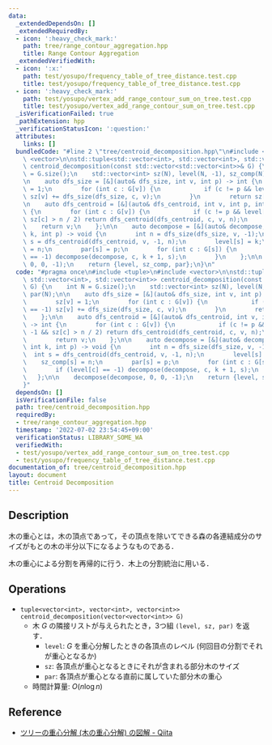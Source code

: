 ```yaml
---
data:
  _extendedDependsOn: []
  _extendedRequiredBy:
  - icon: ':heavy_check_mark:'
    path: tree/range_contour_aggregation.hpp
    title: Range Contour Aggregation
  _extendedVerifiedWith:
  - icon: ':x:'
    path: test/yosupo/frequency_table_of_tree_distance.test.cpp
    title: test/yosupo/frequency_table_of_tree_distance.test.cpp
  - icon: ':heavy_check_mark:'
    path: test/yosupo/vertex_add_range_contour_sum_on_tree.test.cpp
    title: test/yosupo/vertex_add_range_contour_sum_on_tree.test.cpp
  _isVerificationFailed: true
  _pathExtension: hpp
  _verificationStatusIcon: ':question:'
  attributes:
    links: []
  bundledCode: "#line 2 \"tree/centroid_decomposition.hpp\"\n#include <tuple>\n#include\
    \ <vector>\n\nstd::tuple<std::vector<int>, std::vector<int>, std::vector<int>>\
    \ centroid_decomposition(const std::vector<std::vector<int>>& G) {\n    int N\
    \ = G.size();\n    std::vector<int> sz(N), level(N, -1), sz_comp(N), par(N);\n\
    \n    auto dfs_size = [&](auto& dfs_size, int v, int p) -> int {\n        sz[v]\
    \ = 1;\n        for (int c : G[v]) {\n            if (c != p && level[c] == -1)\
    \ sz[v] += dfs_size(dfs_size, c, v);\n        }\n        return sz[v];\n    };\n\
    \n    auto dfs_centroid = [&](auto& dfs_centroid, int v, int p, int n) -> int\
    \ {\n        for (int c : G[v]) {\n            if (c != p && level[c] == -1 &&\
    \ sz[c] > n / 2) return dfs_centroid(dfs_centroid, c, v, n);\n        }\n    \
    \    return v;\n    };\n\n    auto decompose = [&](auto& decompose, int v, int\
    \ k, int p) -> void {\n        int n = dfs_size(dfs_size, v, -1);\n        int\
    \ s = dfs_centroid(dfs_centroid, v, -1, n);\n        level[s] = k;\n        sz_comp[s]\
    \ = n;\n        par[s] = p;\n        for (int c : G[s]) {\n            if (level[c]\
    \ == -1) decompose(decompose, c, k + 1, s);\n        }\n    };\n\n    decompose(decompose,\
    \ 0, 0, -1);\n    return {level, sz_comp, par};\n}\n"
  code: "#pragma once\n#include <tuple>\n#include <vector>\n\nstd::tuple<std::vector<int>,\
    \ std::vector<int>, std::vector<int>> centroid_decomposition(const std::vector<std::vector<int>>&\
    \ G) {\n    int N = G.size();\n    std::vector<int> sz(N), level(N, -1), sz_comp(N),\
    \ par(N);\n\n    auto dfs_size = [&](auto& dfs_size, int v, int p) -> int {\n\
    \        sz[v] = 1;\n        for (int c : G[v]) {\n            if (c != p && level[c]\
    \ == -1) sz[v] += dfs_size(dfs_size, c, v);\n        }\n        return sz[v];\n\
    \    };\n\n    auto dfs_centroid = [&](auto& dfs_centroid, int v, int p, int n)\
    \ -> int {\n        for (int c : G[v]) {\n            if (c != p && level[c] ==\
    \ -1 && sz[c] > n / 2) return dfs_centroid(dfs_centroid, c, v, n);\n        }\n\
    \        return v;\n    };\n\n    auto decompose = [&](auto& decompose, int v,\
    \ int k, int p) -> void {\n        int n = dfs_size(dfs_size, v, -1);\n      \
    \  int s = dfs_centroid(dfs_centroid, v, -1, n);\n        level[s] = k;\n    \
    \    sz_comp[s] = n;\n        par[s] = p;\n        for (int c : G[s]) {\n    \
    \        if (level[c] == -1) decompose(decompose, c, k + 1, s);\n        }\n \
    \   };\n\n    decompose(decompose, 0, 0, -1);\n    return {level, sz_comp, par};\n\
    }"
  dependsOn: []
  isVerificationFile: false
  path: tree/centroid_decomposition.hpp
  requiredBy:
  - tree/range_contour_aggregation.hpp
  timestamp: '2022-07-02 23:54:45+09:00'
  verificationStatus: LIBRARY_SOME_WA
  verifiedWith:
  - test/yosupo/vertex_add_range_contour_sum_on_tree.test.cpp
  - test/yosupo/frequency_table_of_tree_distance.test.cpp
documentation_of: tree/centroid_decomposition.hpp
layout: document
title: Centroid Decomposition
---
```


## Description

木の重心とは，木の頂点であって，その頂点を除いてできる森の各連結成分のサイズがもとの木の半分以下になるようなものである．

木の重心による分割を再帰的に行う．木上の分割統治に用いる．

## Operations

- `tuple<vector<int>, vector<int>, vector<int>> centroid_decomposition(vector<vector<int>> G)`
  - 木 $G$ の隣接リストが与えられたとき，3つ組 `(level, sz, par)` を返す．
    - `level`: $G$ を重心分解したときの各頂点のレベル (何回目の分割でそれが重心となるか)
    - `sz`: 各頂点が重心となるときにそれが含まれる部分木のサイズ
    - `par`: 各頂点が重心となる直前に属していた部分木の重心
  - 時間計算量: $O(n\log n)$

## Reference

- [ツリーの重心分解 (木の重心分解) の図解 - Qiita](https://qiita.com/drken/items/4b4c3f1824339b090202)
